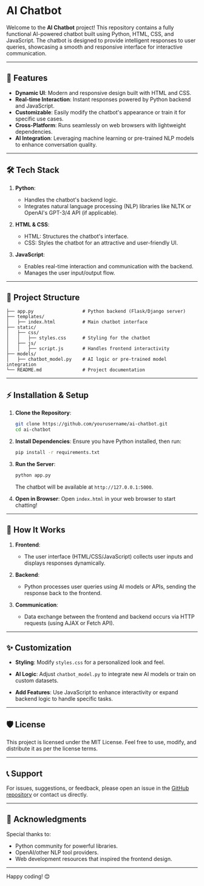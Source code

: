 # AI Chatbot

Welcome to the **AI Chatbot** project! This repository contains a fully functional AI-powered chatbot built using Python, HTML, CSS, and JavaScript. The chatbot is designed to provide intelligent responses to user queries, showcasing a smooth and responsive interface for interactive communication.

---

## 🚀 Features

- **Dynamic UI**: Modern and responsive design built with HTML and CSS.
- **Real-time Interaction**: Instant responses powered by Python backend and JavaScript.
- **Customizable**: Easily modify the chatbot's appearance or train it for specific use cases.
- **Cross-Platform**: Runs seamlessly on web browsers with lightweight dependencies.
- **AI Integration**: Leveraging machine learning or pre-trained NLP models to enhance conversation quality.

---

## 🛠️ Tech Stack

1. **Python**:
   - Handles the chatbot's backend logic.
   - Integrates natural language processing (NLP) libraries like NLTK or OpenAI's GPT-3/4 API (if applicable).

2. **HTML & CSS**:
   - HTML: Structures the chatbot's interface.
   - CSS: Styles the chatbot for an attractive and user-friendly UI.

3. **JavaScript**:
   - Enables real-time interaction and communication with the backend.
   - Manages the user input/output flow.

---

## 📂 Project Structure

```
├── app.py                  # Python backend (Flask/Django server)
├── templates/
│   ├── index.html          # Main chatbot interface
├── static/
│   ├── css/
│   │   ├── styles.css      # Styling for the chatbot
│   ├── js/
│   │   ├── script.js       # Handles frontend interactivity
├── models/
│   ├── chatbot_model.py    # AI logic or pre-trained model integration
└── README.md               # Project documentation
```

---

## ⚡ Installation & Setup

1. **Clone the Repository**:
   ```bash
   git clone https://github.com/yourusername/ai-chatbot.git
   cd ai-chatbot
   ```

2. **Install Dependencies**:
   Ensure you have Python installed, then run:
   ```bash
   pip install -r requirements.txt
   ```

3. **Run the Server**:
   ```bash
   python app.py
   ```
   The chatbot will be available at `http://127.0.0.1:5000`.

4. **Open in Browser**:
   Open `index.html` in your web browser to start chatting!

---

## 🤖 How It Works

1. **Frontend**:
   - The user interface (HTML/CSS/JavaScript) collects user inputs and displays responses dynamically.

2. **Backend**:
   - Python processes user queries using AI models or APIs, sending the response back to the frontend.

3. **Communication**:
   - Data exchange between the frontend and backend occurs via HTTP requests (using AJAX or Fetch API).

---

## ✨ Customization

- **Styling**:
  Modify `styles.css` for a personalized look and feel.
  
- **AI Logic**:
  Adjust `chatbot_model.py` to integrate new AI models or train on custom datasets.

- **Add Features**:
  Use JavaScript to enhance interactivity or expand backend logic to handle specific tasks.

---

## 🛡️ License

This project is licensed under the MIT License. Feel free to use, modify, and distribute it as per the license terms.

---

## 📞 Support

For issues, suggestions, or feedback, please open an issue in the [GitHub repository](https://github.com/yourusername/ai-chatbot/issues) or contact us directly.

---

## 🌟 Acknowledgments

Special thanks to:
- Python community for powerful libraries.
- OpenAI/other NLP tool providers.
- Web development resources that inspired the frontend design.

---

Happy coding! 😊
